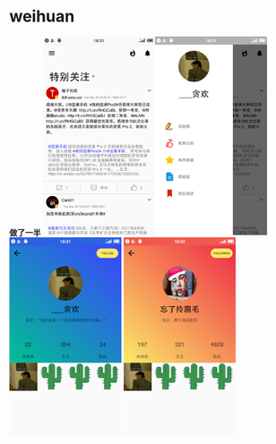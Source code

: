 # weihuan
**做了一半**
<img src="https://github.com/ning0825/weihuan/blob/master/screenshot/Screenshot_2017-12-26-16-31-36-241_WeiHuan.png" width="200"><img src="https://github.com/ning0825/weihuan/blob/master/screenshot/Screenshot_2017-12-26-16-31-41-046_WeiHuan.png" width="200">
<img src="https://github.com/ning0825/weihuan/blob/master/screenshot/Screenshot_2017-12-26-16-31-52-531_WeiHuan.png" width="200">
<img src="https://github.com/ning0825/weihuan/blob/master/screenshot/Screenshot_2017-12-26-16-32-07-474_WeiHuan.png?raw=true" width="200">
